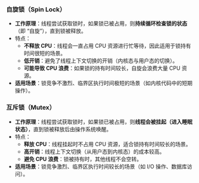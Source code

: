 ### **自旋锁（Spin Lock）**

- **工作原理**：线程尝试获取锁时，如果锁已被占用，则**持续循环检查锁的状态**（即 “自旋”），直到锁被释放。
- 特点：
  - **不释放 CPU**：线程会一直占用 CPU 资源进行忙等待，因此适用于锁持有时间很短的场景。
  - **低开销**：避免了线程上下文切换的开销（内核态与用户态的切换）。
  - **可能导致 CPU 浪费**：如果锁的持有时间较长，自旋会浪费大量 CPU 资源。
- **适用场景**：锁竞争不激烈、临界区执行时间极短的场景（如内核代码中的短期操作）。

### **互斥锁（Mutex）**

- **工作原理**：线程尝试获取锁时，如果锁已被占用，则**线程会被挂起（进入睡眠状态）**，直到锁被释放后由操作系统唤醒。
- 特点：
  - **释放 CPU**：线程挂起时不占用 CPU 资源，适合锁持有时间较长的场景。
  - **高开销**：线程上下文切换（从用户态到内核态）的成本较高。
  - **避免 CPU 浪费**：锁被持有时，其他线程不会空转。
- **适用场景**：锁竞争激烈、临界区执行时间较长的场景（如 I/O 操作、数据库访问）。